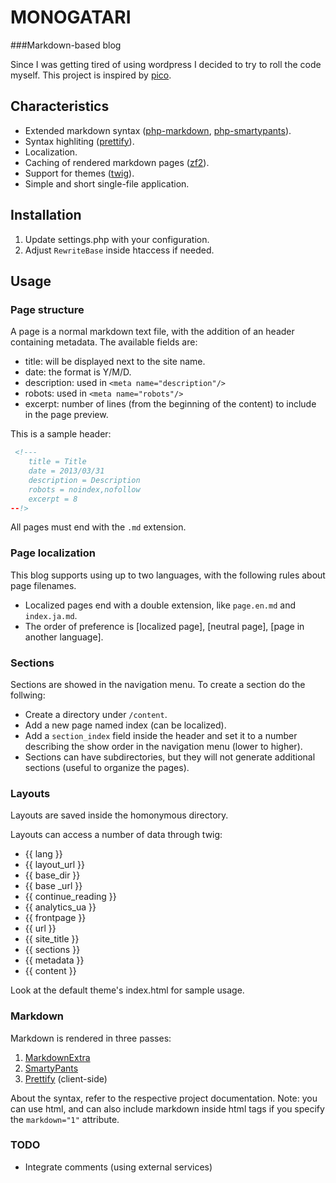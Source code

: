 MONOGATARI
==========

###Markdown-based blog

Since I was getting tired of using wordpress I decided to try to roll the code myself.
This project is inspired by [pico].

## Characteristics
* Extended markdown syntax ([php-markdown], [php-smartypants]).
* Syntax highliting ([prettify]).
* Localization.
* Caching of rendered markdown pages ([zf2]).
* Support for themes ([twig]).
* Simple and short single-file application.

## Installation
1. Update settings.php with your configuration.
2. Adjust `RewriteBase` inside htaccess if needed.

## Usage

### Page structure
A page is a normal markdown text file, with the addition of an header containing metadata. The available fields are:
* title: will be displayed next to the site name.
* date: the format is Y/M/D.
* description: used in `<meta name="description"/>`
* robots: used in `<meta name="robots"/>`
* excerpt: number of lines (from the beginning of the content) to include in the page preview.

This is a sample header:

``` html
 <!---
    title = Title
    date = 2013/03/31
    description = Description
    robots = noindex,nofollow
    excerpt = 8
--!>
```

All pages must end with the `.md` extension.

### Page localization
This blog supports using up to two languages, with the following rules about page filenames.
* Localized pages end with a double extension, like `page.en.md` and `index.ja.md`.
* The order of preference is [localized page], [neutral page], [page in another language].

### Sections
Sections are showed in the navigation menu. To create a section do the follwing:
* Create a directory under `/content`.
* Add a new page named index (can be localized).
* Add a `section_index` field inside the header and set it to a number describing the show order in the navigation menu (lower to higher).
* Sections can have subdirectories, but they will not generate additional sections (useful to organize the pages).

### Layouts
Layouts are saved inside the homonymous directory.

Layouts can access a number of data through twig:

* {{ lang }}
* {{ layout_url }}
* {{ base_dir }}
* {{ base _url }}
* {{ continue_reading }}
* {{ analytics_ua }}
* {{ frontpage }}
* {{ url }}
* {{ site_title }} 
* {{ sections }}
* {{ metadata }}
* {{ content }}

Look at the default theme's index.html for sample usage.

### Markdown
Markdown is rendered in three passes:

1. [MarkdownExtra][php-markdown]
2. [SmartyPants][php-smartypants]
3. [Prettify][prettify] (client-side)

About the syntax, refer to the respective project documentation.
Note: you can use html, and can also include markdown inside html tags if you specify the `markdown="1"` attribute.

### TODO
* Integrate comments (using external services)

[php-markdown]: https://github.com/michelf/php-markdown
[php-smartypants]: https://github.com/michelf/php-smartypants
[prettify]: https://code.google.com/p/google-code-prettify/‎
[zf2]: https://github.com/zendframework/zf2
[twig]: https://github.com/fabpot/Twig
[pico]: https://github.com/gilbitron/Pico
